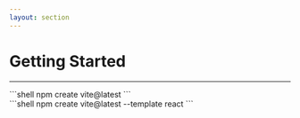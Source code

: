 ```yaml
---
layout: section
---
```


# Getting Started

---

<div v-click-hide>
```shell
npm create vite@latest
```
</div>

<v-click>
```shell
npm create vite@latest --template react
```
</v-click>
